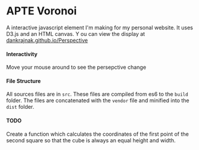 # APTE Voronoi
A interactive javascript element I'm making for my personal website.  It uses D3.js and an HTML canvas.
Y
ou can view the display at [dankrajnak.github.io/Perspective](https://dankrajnak.github.io/Perspective)

#### Interactivity
Move your mouse around to see the persepctive change

#### File Structure
All sources files are in `src`.  These files are compiled from es6 to the `build` folder.  The files are concatenated with the `vendor` file and minified into the `dist` folder.

#### TODO
Create a function which calculates the coordinates of the first point of the second square so that the cube is always an equal height and width.
